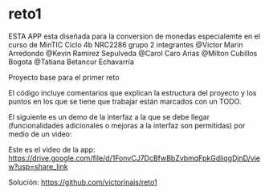 # reto1

ESTA APP esta diseñada para la conversion de monedas especialemte en el curso de MinTIC Ciclo 4b NRC2286 grupo 2 integrantes @Victor Marin Arredondo @Kevin Ramirez Sepulveda @Carol Caro Arias @Milton Cubillos Bogota @Tatiana Betancur Echavarría

Proyecto base para el primer reto

El código incluye comentarios que explican la estructura del proyecto y los puntos en los que se tiene que trabajar están marcados con un TODO.

El siguiente es un demo de la interfaz a la que se debe llegar (funcionalidades adicionales o mejoras a la interfaz son permitidas) por medio de un video:

Este es el video de la app: https://drive.google.com/file/d/1FonvCJ7DcBfwBbZvbmqFpkGdliqgDjnD/view?usp=share_link

Solución: https://github.com/victorinais/reto1


